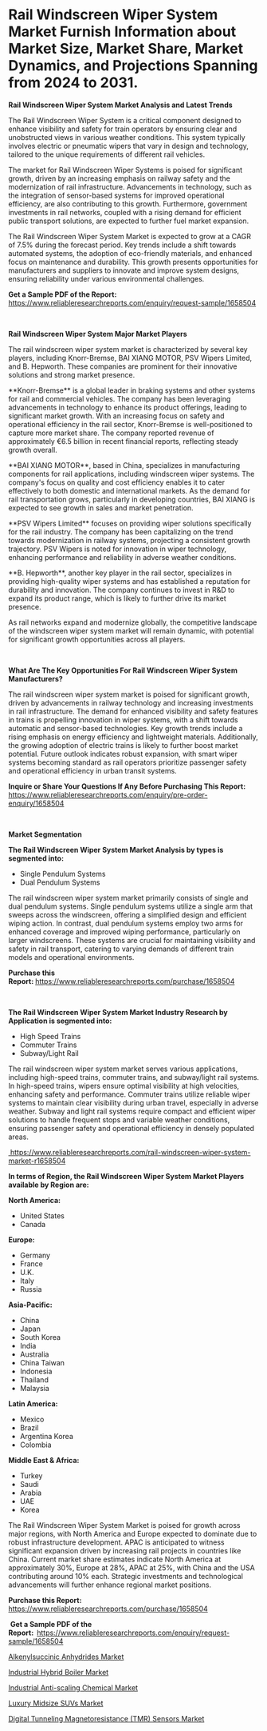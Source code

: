 <p><h1>Rail Windscreen Wiper System Market Furnish Information about Market Size, Market Share, Market Dynamics, and Projections Spanning from 2024 to 2031.</h1></p><p><strong>Rail Windscreen Wiper System Market Analysis and Latest Trends</strong></p>
<p><p>The Rail Windscreen Wiper System is a critical component designed to enhance visibility and safety for train operators by ensuring clear and unobstructed views in various weather conditions. This system typically involves electric or pneumatic wipers that vary in design and technology, tailored to the unique requirements of different rail vehicles.</p><p>The market for Rail Windscreen Wiper Systems is poised for significant growth, driven by an increasing emphasis on railway safety and the modernization of rail infrastructure. Advancements in technology, such as the integration of sensor-based systems for improved operational efficiency, are also contributing to this growth. Furthermore, government investments in rail networks, coupled with a rising demand for efficient public transport solutions, are expected to further fuel market expansion.</p><p>The Rail Windscreen Wiper System Market is expected to grow at a CAGR of 7.5% during the forecast period. Key trends include a shift towards automated systems, the adoption of eco-friendly materials, and enhanced focus on maintenance and durability. This growth presents opportunities for manufacturers and suppliers to innovate and improve system designs, ensuring reliability under various environmental challenges.</p></p>
<p><strong>Get a Sample PDF of the Report:&nbsp;</strong> <a href="https://www.reliableresearchreports.com/enquiry/request-sample/1658504?utm_campaign=6&utm_medium=2&utm_source=Github&utm_content=ia&utm_term=28092024&utm_id=rail-windscreen-wiper-system">https://www.reliableresearchreports.com/enquiry/request-sample/1658504</a></p>
<p>&nbsp;</p>
<p><strong>Rail Windscreen Wiper System Major Market Players</strong></p>
<p><p>The rail windscreen wiper system market is characterized by several key players, including Knorr-Bremse, BAI XIANG MOTOR, PSV Wipers Limited, and B. Hepworth. These companies are prominent for their innovative solutions and strong market presence.</p><p>**Knorr-Bremse** is a global leader in braking systems and other systems for rail and commercial vehicles. The company has been leveraging advancements in technology to enhance its product offerings, leading to significant market growth. With an increasing focus on safety and operational efficiency in the rail sector, Knorr-Bremse is well-positioned to capture more market share. The company reported revenue of approximately €6.5 billion in recent financial reports, reflecting steady growth overall.</p><p>**BAI XIANG MOTOR**, based in China, specializes in manufacturing components for rail applications, including windscreen wiper systems. The company's focus on quality and cost efficiency enables it to cater effectively to both domestic and international markets. As the demand for rail transportation grows, particularly in developing countries, BAI XIANG is expected to see growth in sales and market penetration.</p><p>**PSV Wipers Limited** focuses on providing wiper solutions specifically for the rail industry. The company has been capitalizing on the trend towards modernization in railway systems, projecting a consistent growth trajectory. PSV Wipers is noted for innovation in wiper technology, enhancing performance and reliability in adverse weather conditions.</p><p>**B. Hepworth**, another key player in the rail sector, specializes in providing high-quality wiper systems and has established a reputation for durability and innovation. The company continues to invest in R&D to expand its product range, which is likely to further drive its market presence.</p><p>As rail networks expand and modernize globally, the competitive landscape of the windscreen wiper system market will remain dynamic, with potential for significant growth opportunities across all players.</p></p>
<p>&nbsp;</p>
<p><strong>What Are The Key Opportunities For Rail Windscreen Wiper System Manufacturers?</strong></p>
<p><p>The rail windscreen wiper system market is poised for significant growth, driven by advancements in railway technology and increasing investments in rail infrastructure. The demand for enhanced visibility and safety features in trains is propelling innovation in wiper systems, with a shift towards automatic and sensor-based technologies. Key growth trends include a rising emphasis on energy efficiency and lightweight materials. Additionally, the growing adoption of electric trains is likely to further boost market potential. Future outlook indicates robust expansion, with smart wiper systems becoming standard as rail operators prioritize passenger safety and operational efficiency in urban transit systems.</p></p>
<p><strong>Inquire or Share Your Questions If Any Before Purchasing This Report:</strong> <a href="https://www.reliableresearchreports.com/enquiry/pre-order-enquiry/1658504?utm_campaign=6&utm_medium=2&utm_source=Github&utm_content=ia&utm_term=28092024&utm_id=rail-windscreen-wiper-system">https://www.reliableresearchreports.com/enquiry/pre-order-enquiry/1658504</a></p>
<p>&nbsp;</p>
<p><strong>Market Segmentation</strong></p>
<p><strong>The Rail Windscreen Wiper System Market Analysis by types is segmented into:</strong></p>
<p><ul><li>Single Pendulum Systems</li><li>Dual Pendulum Systems</li></ul></p>
<p><p>The rail windscreen wiper system market primarily consists of single and dual pendulum systems. Single pendulum systems utilize a single arm that sweeps across the windscreen, offering a simplified design and efficient wiping action. In contrast, dual pendulum systems employ two arms for enhanced coverage and improved wiping performance, particularly on larger windscreens. These systems are crucial for maintaining visibility and safety in rail transport, catering to varying demands of different train models and operational environments.</p></p>
<p><strong>Purchase this Report:&nbsp;</strong><a href="https://www.reliableresearchreports.com/purchase/1658504?utm_campaign=6&utm_medium=2&utm_source=Github&utm_content=ia&utm_term=28092024&utm_id=rail-windscreen-wiper-system">https://www.reliableresearchreports.com/purchase/1658504</a></p>
<p>&nbsp;</p>
<p><strong>The Rail Windscreen Wiper System Market Industry Research by Application is segmented into:</strong></p>
<p><ul><li>High Speed Trains</li><li>Commuter Trains</li><li>Subway/Light Rail</li></ul></p>
<p><p>The rail windscreen wiper system market serves various applications, including high-speed trains, commuter trains, and subway/light rail systems. In high-speed trains, wipers ensure optimal visibility at high velocities, enhancing safety and performance. Commuter trains utilize reliable wiper systems to maintain clear visibility during urban travel, especially in adverse weather. Subway and light rail systems require compact and efficient wiper solutions to handle frequent stops and variable weather conditions, ensuring passenger safety and operational efficiency in densely populated areas.</p></p>
<p><a href="https://www.reliableresearchreports.com/rail-windscreen-wiper-system-market-r1658504?utm_campaign=6&utm_medium=2&utm_source=Github&utm_content=ia&utm_term=28092024&utm_id=rail-windscreen-wiper-system">&nbsp;https://www.reliableresearchreports.com/rail-windscreen-wiper-system-market-r1658504</a></p>
<p><strong>In terms of Region, the Rail Windscreen Wiper System Market Players available by Region are:</strong></p>
<p>
    <p> <strong> North America: </strong>
        <ul>
            <li>United States</li>
            <li>Canada</li>
        </ul>
        </p> 
    <p> <strong> Europe: </strong>
        <ul>
            <li>Germany</li>
            <li>France</li>
            <li>U.K.</li>
            <li>Italy</li>
            <li>Russia</li>
        </ul>
        </p> 
    <p> <strong> Asia-Pacific: </strong>
        <ul>
            <li>China</li>
            <li>Japan</li>
            <li>South Korea</li>
            <li>India</li>
            <li>Australia</li>
            <li>China Taiwan</li>
            <li>Indonesia</li>
            <li>Thailand</li>
            <li>Malaysia</li>
        </ul>
        </p> 
    <p> <strong> Latin America: </strong>
        <ul>
            <li>Mexico</li>
            <li>Brazil</li>
            <li>Argentina Korea</li>
            <li>Colombia</li>
        </ul>
        </p> 
    <p> <strong> Middle East & Africa: </strong>
        <ul>
            <li>Turkey</li>
            <li>Saudi</li>
            <li>Arabia</li>
            <li>UAE</li>
            <li>Korea</li>
        </ul>
    </p>
    </p>
<p><p>The Rail Windscreen Wiper System Market is poised for growth across major regions, with North America and Europe expected to dominate due to robust infrastructure development. APAC is anticipated to witness significant expansion driven by increasing rail projects in countries like China. Current market share estimates indicate North America at approximately 30%, Europe at 28%, APAC at 25%, with China and the USA contributing around 10% each. Strategic investments and technological advancements will further enhance regional market positions.</p></p>
<p><strong>Purchase this Report: </strong><a href="https://www.reliableresearchreports.com/purchase/1658504?utm_campaign=6&utm_medium=2&utm_source=Github&utm_content=ia&utm_term=28092024&utm_id=rail-windscreen-wiper-system">https://www.reliableresearchreports.com/purchase/1658504</a></p>
<p>&nbsp;<strong>Get a Sample PDF of the Report:&nbsp;&nbsp;</strong><a href="https://www.reliableresearchreports.com/enquiry/request-sample/1658504?utm_campaign=6&utm_medium=2&utm_source=Github&utm_content=ia&utm_term=28092024&utm_id=rail-windscreen-wiper-system">https://www.reliableresearchreports.com/enquiry/request-sample/1658504</a></p>
<p><strong></strong></p>
<p><p><a href="https://issuu.com/reportprime-2/docs/alkenylsuccinic-anhydrides-market-s_bf710c3f58df3f?utm_campaign=6&utm_medium=2&utm_source=Github&utm_content=ia&utm_term=28092024&utm_id=rail-windscreen-wiper-system">Alkenylsuccinic Anhydrides Market</a></p><p><a href="https://github.com/bmorecock/Market-Research-Report-List-5/blob/main/industrial-hybrid-boiler-market.md?utm_campaign=6&utm_medium=2&utm_source=Github&utm_content=ia&utm_term=28092024&utm_id=rail-windscreen-wiper-system">Industrial Hybrid Boiler Market</a></p><p><a href="https://issuu.com/reportprime-2/docs/industrial-anti-scaling-chemical-ma_bd49e28615a27d?utm_campaign=6&utm_medium=2&utm_source=Github&utm_content=ia&utm_term=28092024&utm_id=rail-windscreen-wiper-system">Industrial Anti-scaling Chemical Market</a></p><p><a href="https://www.linkedin.com/pulse/luxury-midsize-suvs-market-outlook-complete-industry-mtpte?trackingId=WKD4xRvBQVKbuA5V5pg2Fg%3D%3D&utm_campaign=6&utm_medium=2&utm_source=Github&utm_content=ia&utm_term=28092024&utm_id=rail-windscreen-wiper-system">Luxury Midsize SUVs Market</a></p><p><a href="https://github.com/AshrafKhan865/Market-Research-Report-List-1/blob/main/digital-tunneling-magnetoresistance-tmr-sensors-market.md?utm_campaign=6&utm_medium=2&utm_source=Github&utm_content=ia&utm_term=28092024&utm_id=rail-windscreen-wiper-system">Digital Tunneling Magnetoresistance (TMR) Sensors Market</a></p></p>